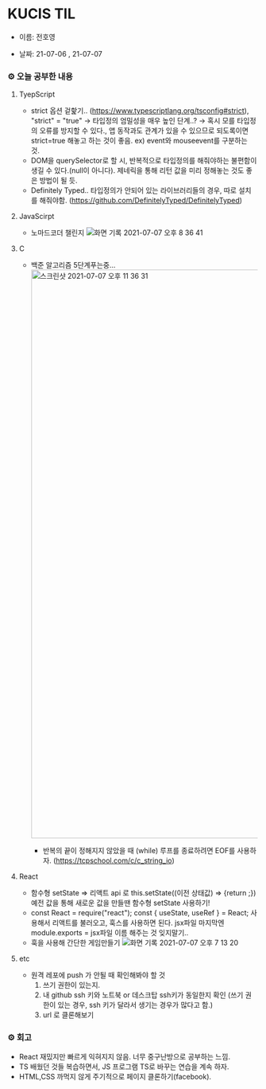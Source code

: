 # KUCIS TIL

- 이름: 전호영

- 날짜: 21-07-06 , 21-07-07

### ⚙️ 오늘 공부한 내용

1. TyepScript
   - strict 옵션 겉핥기.. (https://www.typescriptlang.org/tsconfig#strict), "strict" = "true" -> 타입정의 엄밀성을 매우 높인 단계..? → 혹시 모를 타입정의 오류를 방지할 수 있다., 앱 동작과도 관계가 있을 수 있으므로 되도록이면 strict=true 해놓고 하는 것이 좋음. ex) event와 mouseevent를 구분하는 것.
   - DOM을 querySelector로 할 시, 반복적으로 타입정의를 해줘야하는 불편함이 생길 수 있다.(null이 아니다). 제네릭을 통해 리턴 값을 미리 정해놓는 것도 좋은 방법이 될 듯.
   - Definitely Typed.. 타입정의가 안되어 있는 라이브러리들의 경우, 따로 설치를 해줘야함. (https://github.com/DefinitelyTyped/DefinitelyTyped)
2. JavaScirpt
   - 노마드코더 챌린지
     ![화면 기록 2021-07-07 오후 8 36 41](https://user-images.githubusercontent.com/78394999/124779950-2afc0e80-df7d-11eb-8abe-0412820a75a6.gif)
3. C

   - 백준 알고리즘 5단계푸는중...
     <img width="1142" alt="스크린샷 2021-07-07 오후 11 36 31" src="https://user-images.githubusercontent.com/78394999/124778877-47e41200-df7c-11eb-86c1-0b3b042ece86.png">

     - 반복의 끝이 정해지지 않았을 때 (while) 루프를 종료하려면 EOF를 사용하자. (https://tcpschool.com/c/c_string_io)

4. React

   - 함수형 setState ⇒ 리액트 api 로 this.setState((이전 상태값) ⇒ {return ;}) 예전 값을 통해 새로운 값을 만들땐 함수형 setState 사용하기!
   - const React = require("react");
     const { useState, useRef } = React;
     사용해서 리액트를 불러오고, 훅스를 사용하면 된다.
     jsx파일 마지막엔 module.exports = jsx파일 이름 해주는 것 잊지말기..
   - 훅을 사용해 간단한 게임만들기
     ![화면 기록 2021-07-07 오후 7 13 20](https://user-images.githubusercontent.com/78394999/124780422-8af2b500-df7d-11eb-9fbf-141b6599487c.gif)

5. etc
   - 원격 레포에 push 가 안될 때 확인해봐야 할 것
     1. 쓰기 권한이 있는지.
     2. 내 github ssh 키와 노트북 or 데스크탑 ssh키가 동일한지 확인 (쓰기 권한이 있는 경우, ssh 키가 달라서 생기는 경우가 많다고 함.)
     3. url 로 클론해보기

### ⚙️ 회고

- React 재밌지만 빠르게 익혀지지 않음. 너무 중구난방으로 공부하는 느낌.
- TS 배웠던 것들 복습하면서, JS 프로그램 TS로 바꾸는 연습을 계속 하자.
- HTML,CSS 까먹지 않게 주기적으로 페이지 클론하기(facebook).
